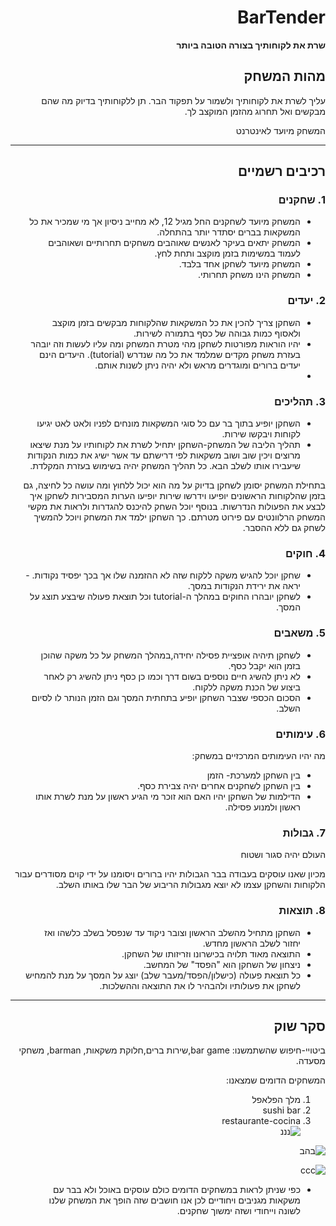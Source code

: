 <div dir='rtl' lang='he'>

# BarTender 

**שרת את לקוחותיך בצורה הטובה ביותר**

## מהות המשחק

 עליך לשרת את לקוחותיך ולשמור על תפקוד הבר.
 תן ללקוחותיך בדיוק מה שהם מבקשים ואל תחרוג מהזמן המוקצב לך.

המשחק מיועד לאינטרנט


---


## רכיבים רשמיים


### 1. שחקנים

* המשחק מיועד לשחקנים החל מגיל 12, לא מחייב ניסיון אך מי שמכיר את כל המשקאות בברים יסתדר יותר בהתחלה. 
* המשחק יתאים בעיקר לאנשים שאוהבים משחקים תחרותיים ושאוהבים לעמוד במשימות בזמן מוקצב ותחת לחץ.
* המשחק מיועד לשחקן אחד בלבד.
* המשחק הינו משחק תחרותי.

### 2. יעדים

* השחקן צריך להכין את כל המשקאות שהלקוחות מבקשים בזמן מוקצב ולאסוף כמות גבוהה של כסף בתמורה לשירות.
* יהיו הוראות מפורטות לשחקן מהי מטרת המשחק ומה עליו לעשות וזה יובהר בעזרת משחק מקדים שמלמד את כל מה שנדרש (tutorial).
היעדים הינם יעדים ברורים ומוגדרים מראש ולא יהיה ניתן לשנות אותם. 
* 

### 3. תהליכים

* השחקן יופיע בתוך בר עם כל סוגי המשקאות מונחים לפניו ולאט לאט יגיעו לקוחות ויבקשו שירות.
*	תהליך הליבה של המשחק-השחקן יתחיל לשרת את לקוחותיו על מנת שיצאו מרוצים ויכין שוב ושוב משקאות לפי דרישתם עד אשר ישיג את כמות הנקודות שיעבירו אותו לשלב הבא.
כל תהליך המשחק יהיה בשימוש בעזרת המקלדת.

בתחילת המשחק יסומן לשחקן בדיוק על מה הוא יכול ללחוץ ומה עושה כל לחיצה, גם בזמן שהלקוחות הראשונים יופיעו וידרשו שירות יופיעו הערות המסבירות לשחקן איך לבצע את הפעולות הנדרשות.
בנוסף יוכל השחק להיכנס להגדרות ולראות את מקשי המשחק הרלוונטים עם פירוט מטרתם.
 כך השחקן ילמד את המשחק ויוכל להמשיך לשחק גם ללא ההסבר.

### 4. חוקים

* שחקן יוכל להגיש משקה ללקוח שזה לא ההזמנה שלו אך בכך יפסיד נקודות. - יראה את ירידת הנקודות במסך.
* לשחקן יובהרו החוקים במהלך ה-tutorial וכל תוצאת פעולה שיבצע תוצג על המסך.


### 5. משאבים

* לשחקן תיהיה אופציית פסילה יחידה,במהלך המשחק על כל משקה שהוכן בזמן הוא יקבל כסף. 
* לא ניתן להשיג חיים נוספים בשום דרך וכמו כן כסף ניתן להשיג רק לאחר ביצוע של הכנת משקה ללקוח.
* הסכום הכספי שצבר השחקן יופיע בתחתית המסך וגם הזמן הנותר לו לסיום השלב.

### 6. עימותים

מה יהיו העימותים המרכזיים במשחק:

* בין השחקן למערכת- הזמן
* בין השחקן לשחקנים אחרים יהיה צבירת כסף.
*  הדילמות של השחקן יהיו האם הוא זוכר מי הגיע ראשון על מנת לשרת אותו ראשון ולמנוע פסילה.


### 7. גבולות
העולם יהיה סגור ושטוח

מכיון שאנו עוסקים בעבודה בבר הגבולות יהיו ברורים ויסומנו על ידי קוים מסודרים עבור הלקוחות והשחקן עצמו לא יוצא מגבולות הריבוע של הבר שלו באותו השלב. 

### 8. תוצאות

* השחקן מתחיל מהשלב הראשון וצובר ניקוד עד שנפסל בשלב כלשהו ואז יחזור לשלב הראשון מחדש. 
* התוצאה מאוד תלויה בכישרונו וזריזותו של השחקן.
* ניצחון של השחקן הוא "הפסד" של המחשב.
* כל תוצאת פעולה (כישלון/הפסד/מעבר שלב) יוצג על המסך על מנת להמחיש לשחקן את פעולותיו ולהבהיר לו את התוצאה וההשלכות.
---

## סקר שוק
ביטויי-חיפוש שהשתמשנו:
 bar game,שירות ברים,חלוקת משקאות, barman, משחקי מסעדה. <br>
 
המשחקים הדומים שמצאנו:  <br>
 1. מלך הפלאפל <br>
 2.  sushi bar <br>
 3.  restaurante-cocina <br>
![נננ](https://user-images.githubusercontent.com/57321080/138612850-5a088ea3-bcc3-43c8-b0c1-d04c1fdd328a.jpg)

 ![בהב](https://user-images.githubusercontent.com/57321080/138612854-75cb565b-b143-48a4-a9f6-3b48b7cbf89c.jpg)

 ![ccc](https://user-images.githubusercontent.com/57321080/138612862-60082575-2a41-4869-987a-517fcbcbe84d.jpg)

 
 * כפי שניתן לראות במשחקים הדומים כולם עוסקים באוכל ולא בבר עם משקאות מגניבים ויחודיים לכן אנו חושבים שזה הופך את המשחק שלנו לשונה וייחודי ושזה ימשוך שחקנים.

</div>
